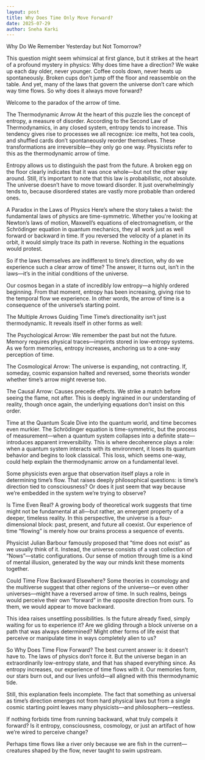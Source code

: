 ```yaml
---
layout: post
title: Why Does Time Only Move Forward?
date: 2025-07-29
author: Sneha Karki
---
```


<!-- Start writing below this line -->
Why Do We Remember Yesterday but Not Tomorrow?

This question might seem whimsical at first glance, but it strikes at the heart of a profound mystery in physics: Why does time have a direction? We wake up each day older, never younger. Coffee cools down, never heats up spontaneously. Broken cups don’t jump off the floor and reassemble on the table. And yet, many of the laws that govern the universe don’t care which way time flows. So why does it always move forward?

Welcome to the paradox of the arrow of time.

The Thermodynamic Arrow
At the heart of this puzzle lies the concept of entropy, a measure of disorder. According to the Second Law of Thermodynamics, in any closed system, entropy tends to increase. This tendency gives rise to processes we all recognize: ice melts, hot tea cools, and shuffled cards don’t spontaneously reorder themselves. These transformations are irreversible—they only go one way. Physicists refer to this as the thermodynamic arrow of time.

Entropy allows us to distinguish the past from the future. A broken egg on the floor clearly indicates that it was once whole—but not the other way around. Still, it’s important to note that this law is probabilistic, not absolute. The universe doesn’t have to move toward disorder. It just overwhelmingly tends to, because disordered states are vastly more probable than ordered ones.

A Paradox in the Laws of Physics
Here’s where the story takes a twist: the fundamental laws of physics are time-symmetric. Whether you're looking at Newton’s laws of motion, Maxwell’s equations of electromagnetism, or the Schrödinger equation in quantum mechanics, they all work just as well forward or backward in time. If you reversed the velocity of a planet in its orbit, it would simply trace its path in reverse. Nothing in the equations would protest.

So if the laws themselves are indifferent to time’s direction, why do we experience such a clear arrow of time? The answer, it turns out, isn’t in the laws—it’s in the initial conditions of the universe.

Our cosmos began in a state of incredibly low entropy—a highly ordered beginning. From that moment, entropy has been increasing, giving rise to the temporal flow we experience. In other words, the arrow of time is a consequence of the universe’s starting point.

The Multiple Arrows Guiding Time
Time’s directionality isn’t just thermodynamic. It reveals itself in other forms as well:

The Psychological Arrow: We remember the past but not the future. Memory requires physical traces—imprints stored in low-entropy systems. As we form memories, entropy increases, anchoring us to a one-way perception of time.

The Cosmological Arrow: The universe is expanding, not contracting. If, someday, cosmic expansion halted and reversed, some theorists wonder whether time’s arrow might reverse too.

The Causal Arrow: Causes precede effects. We strike a match before seeing the flame, not after. This is deeply ingrained in our understanding of reality, though once again, the underlying equations don’t insist on this order.

Time at the Quantum Scale
Dive into the quantum world, and time becomes even murkier. The Schrödinger equation is time-symmetric, but the process of measurement—when a quantum system collapses into a definite state—introduces apparent irreversibility. This is where decoherence plays a role: when a quantum system interacts with its environment, it loses its quantum behavior and begins to look classical. This loss, which seems one-way, could help explain the thermodynamic arrow on a fundamental level.

Some physicists even argue that observation itself plays a role in determining time’s flow. That raises deeply philosophical questions: is time’s direction tied to consciousness? Or does it just seem that way because we’re embedded in the system we’re trying to observe?

Is Time Even Real?
A growing body of theoretical work suggests that time might not be fundamental at all—but rather, an emergent property of a deeper, timeless reality. In this perspective, the universe is a four-dimensional block: past, present, and future all coexist. Our experience of time “flowing” is merely how our brains process a sequence of events.

Physicist Julian Barbour famously proposed that "time does not exist" as we usually think of it. Instead, the universe consists of a vast collection of “Nows”—static configurations. Our sense of motion through time is a kind of mental illusion, generated by the way our minds knit these moments together.

Could Time Flow Backward Elsewhere?
Some theories in cosmology and the multiverse suggest that other regions of the universe—or even other universes—might have a reversed arrow of time. In such realms, beings would perceive their own “forward” in the opposite direction from ours. To them, we would appear to move backward.

This idea raises unsettling possibilities. Is the future already fixed, simply waiting for us to experience it? Are we gliding through a block universe on a path that was always determined? Might other forms of life exist that perceive or manipulate time in ways completely alien to us?

So Why Does Time Flow Forward?
The best current answer is: it doesn’t have to. The laws of physics don’t force it. But the universe began in an extraordinarily low-entropy state, and that has shaped everything since. As entropy increases, our experience of time flows with it. Our memories form, our stars burn out, and our lives unfold—all aligned with this thermodynamic tide.

Still, this explanation feels incomplete. The fact that something as universal as time’s direction emerges not from hard physical laws but from a single cosmic starting point leaves many physicists—and philosophers—restless.

If nothing forbids time from running backward, what truly compels it forward? Is it entropy, consciousness, cosmology, or just an artifact of how we’re wired to perceive change?

Perhaps time flows like a river only because we are fish in the current—creatures shaped by the flow, never taught to swim upstream.

